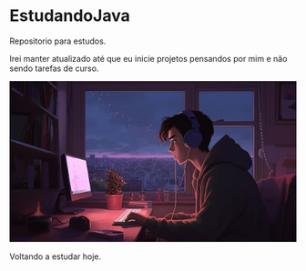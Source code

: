 # EstudandoJava

Repositorio para estudos.

Irei manter atualizado até que eu inicie projetos pensandos por mim e não sendo tarefas de curso.

![Texto alternativo](imagens/minha-imagem.jpg)

Voltando a estudar hoje.